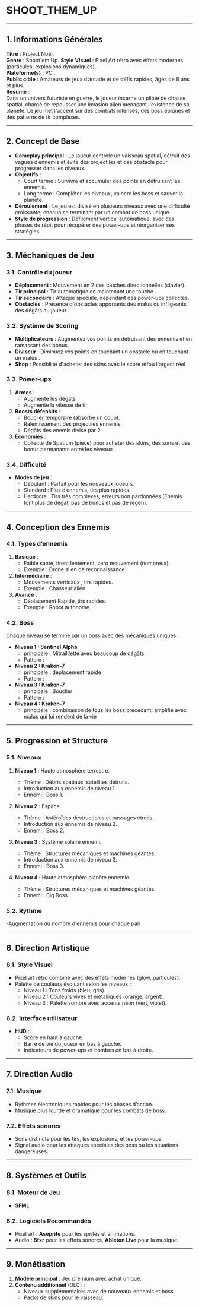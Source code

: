 # **SHOOT_THEM_UP**

---

## **1. Informations Générales**

**Titre** : Project Noël.  
**Genre** : Shoot'em Up.
**Style Visuel** : Pixel Art rétro avec effets modernes (particules, explosions dynamiques).  
**Plateforme(s)** : PC .  
**Public cible** : Amateurs de jeux d’arcade et de défis rapides, âgés de 8 ans et plus.  
**Résumé** :  
Dans un univers futuriste en guerre, le joueur incarne un pilote de chasse spatial, chargé de repousser une invasion alien menaçant l'existence de sa planète. Le jeu met l'accent sur des combats intenses, des boss épiques et des patterns de tir complexes.

---

## **2. Concept de Base**

- **Gameplay principal** : Le joueur contrôle un vaisseau spatial, détruit des vagues d’ennemis et évite des projectiles et des obstacle pour progresser dans les niveaux.  
- **Objectifs** : 
  - Court terme : Survivre et accumuler des points en détruisant les ennemis.
  - Long terme : Compléter les niveaux, vaincre les boss et sauver la planète.  
- **Déroulement** : Le jeu est divisé en plusieurs niveaux avec une difficulté croissante, chacun se terminant par un combat de boss unique.  
- **Style de progression** : Défilement vertical automatique, avec des phases de répit pour récupérer des power-ups et réorganiser ses stratégies.

---

## **3. Méchaniques de Jeu**

### **3.1. Contrôle du joueur**
- **Déplacement** : Mouvement en 2 des touches directionnelles (clavier).  
- **Tir principal** : Tir automatique en maintenant une touche .  
- **Tir secondaire** : Attaque spéciale, dépendant des power-ups collectés.  
- **Obstacles** : Présence d'obstacles apportants des malus ou infligeants des dégâts au joueur .

### **3.2. Système de Scoring**
- **Multiplicateurs** : Augmentez vos points en détruisant des ennemis et en ramassant des bonus.
- **Diviseur** : Diminuez vos points en touchant un obstacle ou en touchant un malus .
- **Shop** : Possibilité d'acheter des skins avec le score et/ou l'argent réel
  
### **3.3. Power-ups**
1. **Armes** :  
   - Augmente les dégats
   - Augmente la vitesse de tir    
2. **Boosts défensifs** :  
   - Bouclier temporaire (absorbe un coup).  
   - Ralentissement des projectiles ennemis.
   - Dégâts des enemis divisé par 2  
3. **Économies** :  
   - Collecte de Spatium (pièce) pour acheter des skins, des sons et des bonus permanants entre les niveaux.  

### **3.4. Difficulté**
- **Modes de jeu** :  
   - Débutant : Parfait pour les nouveaux joueurs.  
   - Standard : Plus d’ennemis, tirs plus rapides.  
   - Hardcore : Tirs très complexes, erreurs non pardonnées (Enemis font plus de dégat, pas de bunus et pas de regen).

---

## **4. Conception des Ennemis**

### **4.1. Types d’ennemis**
1. **Basique** :  
   - Faible santé, tirent lentement, zero mouvement (nombreux).  
   - Exemple : Drone alien de reconnaissance.  
2. **Intermédiaire** :  
   - Mouvements verticaux , tirs rapides.  
   - Exemple : Chasseur alien.  
3. **Avancé** :  
   - Déplacement Rapide, tirs rapides.  
   - Exemple : Robot autonome.  

### **4.2. Boss**
Chaque niveau se termine par un boss avec des mécaniques uniques :
- **Niveau 1 : Sentinel Alpha**  
   -  principale : Mitrailllette avec beaucoup de dégâts.  
   - Pattern :
- **Niveau 2 : Kraken-7**  
   -  principale : déplacement rapide
   - Pattern :
- **Niveau 3 : Kraken-7**
   -  principale : Bouclier
   - Pattern :
- **Niveau 4 : Kraken-7**
   -  principale : combinaison de tous les boss précédant, amplifié avec malus qui lui rendent de la vie
---

## **5. Progression et Structure**

### **5.1. Niveaux**
1. **Niveau 1** : Haute atmosphère terrestre.  
   - Thème : Débris spatiaux, satellites détruits.  
   - Introduction aux ennemis de niveau 1
   - Ennemi : Boss 1.
     
2. **Niveau 2** : Espace.  
   - Thème : Astéroïdes destructibles et passages étroits.  
   - Introduction aux ennemis de niveau 2.
   - Ennemi : Boss 2.
     
3. **Niveau 3** : Système solaire ennemi.  
   - Thème : Structures mécaniques et machines géantes.  
   - Introduction aux ennemis de niveau 3.
   - Ennemi : Boss 3.

4. **Niveau 4** : Haute atmosphère planète ennemie.  
   - Thème : Structures mécaniques et machines géantes.  
   - Ennemi : Big Boss  

### **5.2. Rythme**
-Augmentation du nombre d'ennemis pour chaque pali  

---

## **6. Direction Artistique**

### **6.1. Style Visuel**
- Pixel art rétro combiné avec des effets modernes (glow, particules).  
- Palette de couleurs évoluant selon les niveaux :  
  - Niveau 1 : Tons froids (bleu, gris).  
  - Niveau 2 : Couleurs vives et métalliques (orange, argent).  
  - Niveau 3 : Palette sombre avec accents néon (vert, violet).  

### **6.2. Interface utilisateur**
- **HUD** :  
   - Score en haut à gauche.  
   - Barre de vie du joueur en bas à gauche.  
   - Indicateurs de power-ups et bombes en bas à droite.  

---

## **7. Direction Audio**

### **7.1. Musique**
- Rythmes électroniques rapides pour les phases d’action.  
- Musique plus lourde et dramatique pour les combats de boss.  

### **7.2. Effets sonores**
- Sons distincts pour les tirs, les explosions, et les power-ups.  
- Signal audio pour les attaques spéciales des boss ou les situations dangereuses.  

---

## **8. Systèmes et Outils**

### **8.1. Moteur de Jeu**
- **SFML** 

### **8.2. Logiciels Recommandés**
- Pixel art : **Aseprite** pour les sprites et animations.  
- Audio : **Bfxr** pour les effets sonores, **Ableton Live** pour la musique.  

---

## **9. Monétisation**
1. **Modèle principal** : Jeu premium avec achat unique.  
2. **Contenu additionnel** (DLC) :  
   - Niveaux supplémentaires avec de nouveaux ennemis et boss.  
   - Packs de skins pour le vaisseau.  

